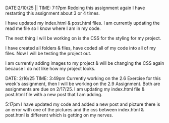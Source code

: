 DATE:2/10/25 || TIME: 7:17pm
Redoing this assignment again
I have restarting this assignment about 3 or 4 times.

I have updated my index.html & post.html files.
I am currently updating the read me file so I know where I am in my code.

The next thing I will be working on is the CSS for the styling for my project.

I have created all folders & files, have coded all of my code into all of my files. Now I will be testing the project out.

I am currently adding images to my project & will be changing the CSS again because I do not like how my project looks.

DATE: 2/16/25 TIME: 3:49pm
Currently working on the 2.6 Exercise for this week's assignment, then I will be working on the 2.9 Assignment. Both are assignments are due on 2/17/25.
I am updating my index.html file & post.html file with a new post that I am adding.

5:17pm
I have updated my code and added a new post and picture there is an error with one of the pictures and the css between index.html & post.html is different which is getting on my nerves.
